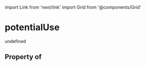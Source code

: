 import Link from 'next/link'
import Grid from '@components/Grid'

# potentialUse

undefined

## Property of




